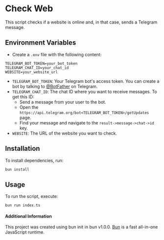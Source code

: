 # Check Web

This script checks if a website is online and, in that case, sends a Telegram message.

## Environment Variables

- Create a `.env` file with the following content:
```
TELEGRAM_BOT_TOKEN=your_bot_token
TELEGRAM_CHAT_ID=your_chat_id
WEBSITE=your_website_url
```


- `TELEGRAM_BOT_TOKEN`: Your Telegram bot's access token. You can create a bot by talking to [@BotFather](https://t.me/botfather) on Telegram.
- `TELEGRAM_CHAT_ID`: The chat ID where you want to receive messages. To get this ID:
  - Send a message from your user to the bot.
  - Open the `https://api.telegram.org/bot<TELEGRAM_BOT_TOKEN>/getUpdates` page.
  - Find your message and navigate to the `result->message->chat->id` key.
- `WEBSITE`: The URL of the website you want to check.

## Installation

To install dependencies, run:

```bash
bun install
```

## Usage

To run the script, execute:

```
bun run index.ts
```

#### Additional Information

This project was created using bun init in bun v1.0.0. [Bun](https://bun.sh/) is a fast all-in-one JavaScript runtime.
